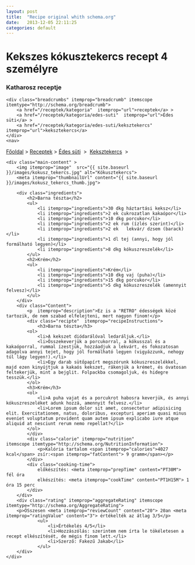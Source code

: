 ```yaml
---
layout: post
title:  "Recipe original whith schema.org"
date:   2013-12-05 22:11:25
categories: default
---
```


<div  itemscope itemtype="http://schema.org/Recipe">
	<h1 itemprop="name">Kekszes kókusztekercs recept <span itemprop="recipeYield">4 személyre</span></h1>
	<h3><span itemprop="author">Katharosz</span> receptje</h3>

	<div class="breadcrumbs" itemprop="breadcrumb" itemscope itemtype="http://schema.org/breadcrumb">
		<a href="/receptek/kategoria"  itemprop="url">receptek</a> >
		<a href="/receptek/kategoria/edes-suti"  itemprop="url">Édes süti</a> >
		<a href="/receptek/kategoria/edes-suti/keksztekercs"  itemprop="url">keksztekercs</a>
	</div>
	<nav>
  <span itemscope itemtype="http://data-vocabulary.org/Breadcrumb" class="breadcrumb">
    <a href="{{ site.baseurl }}" itemprop="url"><span itemprop="title">Főoldal</span></a>
  </span> >
  <span itemscope itemtype="http://data-vocabulary.org/Breadcrumb" class="breadcrumb">
    <a href="/receptek/kategoria" itemprop="url"><span itemprop="title">Receptek</span></a>
  </span>
    >
  <span itemscope itemtype="http://data-vocabulary.org/Breadcrumb" class="breadcrumb">
    <a href="{{ site.baseurl }}/receptek/kategoria/edes-suti" itemprop="url"><span itemprop="title">Édes süti</span></a>
  </span>
   > 
  <span itemscope itemtype="http://data-vocabulary.org/Breadcrumb" class="breadcrumb">
    <a href="{{ site.baseurl }}/receptek/kategoria/edes-suti/keksztekercs" itemprop="url"><span itemprop="title">Keksztekercs</span></a>
  </span>
     >
</nav>


	<div class="main-content" >
		<img itemprop="image"  src="{{ site.baseurl }}/images/kokusz_tekercs.jpg" alt="Kókusztekercs">
		<meta itemprop="thumbnailUrl" content="{{ site.baseurl }}/images/kokusz_tekercs_thumb.jpg">

		<div class="ingredients">
			<h2>Barna tészta</h2>
			<ul>
				<li itemprop="ingredients">30 dkg háztartási keksz</li>
				<li itemprop="ingredients">2 ek cukrozatlan kakaópor</li>
				<li itemprop="ingredients">10 dkg porcukor</li>
				<li itemprop="ingredients">2 ek rum (ízlés szerint)</li>
				<li itemprop="ingredients">2 ek   lekvár/ dzsem (barack)</li>
				<li itemprop="ingredients">1 dl tej (annyi, hogy jól formálható legyen)</li>
				<li itemprop="ingredients">8 dkg kókuszreszelék</li>
			</ul>
			<h2>Krém</h2>
			<ul>
				<li itemprop="ingredients">Krém</li>
				<li itemprop="ingredients">10 dkg vaj (puha)</li>
				<li itemprop="ingredients">15 dkg porcukor</li>
				<li itemprop="ingredients">5 dkg kókuszreszelék (amennyit felvesz)</li>
			</ul>
		</div>
		<div class="Content">
			<p  itemprop="description">Ez is a "RETRO" édességek közé tartozik, de nem szabad elfelejteni, mert nagyon finom!</p>
			<div class="recipte"  itemprop="recipeInstructions">
				<h3>Barna tészta</h3>
			<ol>
				<li>A kekszet diódarálóval ledaráljuk.</li>
				<li>Összekeverjük a porcukorral, a kókusszal és a kakaóporral, rummal ízestjük, hozzáadjuk a lekvárt, és fokozatosan adagolva annyi tejet, hogy jól formálható legyen (vigyázzunk, nehogy túl lágy legyen!).</li>
				<li>Egy darab sütőpapírt megszórunk kókuszreszelékkel, majd ezen kinyújtjuk a kakaós kekszet, rákenjük a krémet, és óvatosan feltekerjük, mint a bejglit. Folpackba csomagoljuk, és hidegre tesszük.</li>
			</ol>
			<h3>Krém</h3>
			<ol>
				<li>A puha vajat és a porcukrot habosra keverjük, és annyi kókuszreszeléket adunk hozzá, amennyit felvesz.</li>
				<li>Lorem ipsum dolor sit amet, consectetur adipisicing elit. Exercitationem, natus, doloribus, excepturi aperiam quasi minus eveniet voluptatum provident quam autem ipsum explicabo iure atque aliquid at nesciunt rerum nemo repellat?</li>
			</ol>
			</div>
			<div class="calorie" itemprop="nutrition"
    itemscope itemtype="http://schema.org/NutritionInformation">
				<p>Kalória tartalom <span itemprop="calories">4027 kcal</span> zsír:<span itemprop="fatContent"> 9 gramm</span></p>
			</div>
			<div class="cooking-time">
				előkészítés: <meta itemprop="prepTime" content="PT30M"> fél óra
				elkészítés: <meta itemprop="cookTime" content="PT1H15M"> 1 óra 15 perc
			</div>
		</div>
		<div class="rating" itemprop="aggregateRating" itemscope itemtype="http://schema.org/AggregateRating">
		<p>ÖSszesen <meta itemprop="reviewCount" content="20"> 20an <meta  itemprop="ratingValue" content="3"> értékelték az átlag 3/5</p>
				<ul>
					<li>Értékelés 4/5</li>
					<li>Hozzászólás: szerintem nem írta le tökéletesen a recept elkészítését, de mégis finom lett.</li>
					<li>Szerző: Fakezű Jakab</li>
				</ul>
		</div>
	</div>
</div>